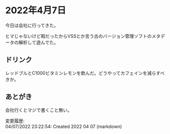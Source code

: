 # 2022年4月7日

今日は会社に行ってきた。

ヒマじゃないけど暇だったからVSSとか言う古のバージョン管理ソフトのメタデータの解析して遊んでた。

## ドリンク

レッドブルとC1000ビタミンレモンを飲んだ。どうやってカフェインを減らすべきか。

## あとがき

会社行くとマジで書くこと無い。

変更履歴:  
04/07/2022 23:22:54: Created 2022 04 07 (markdown)  
